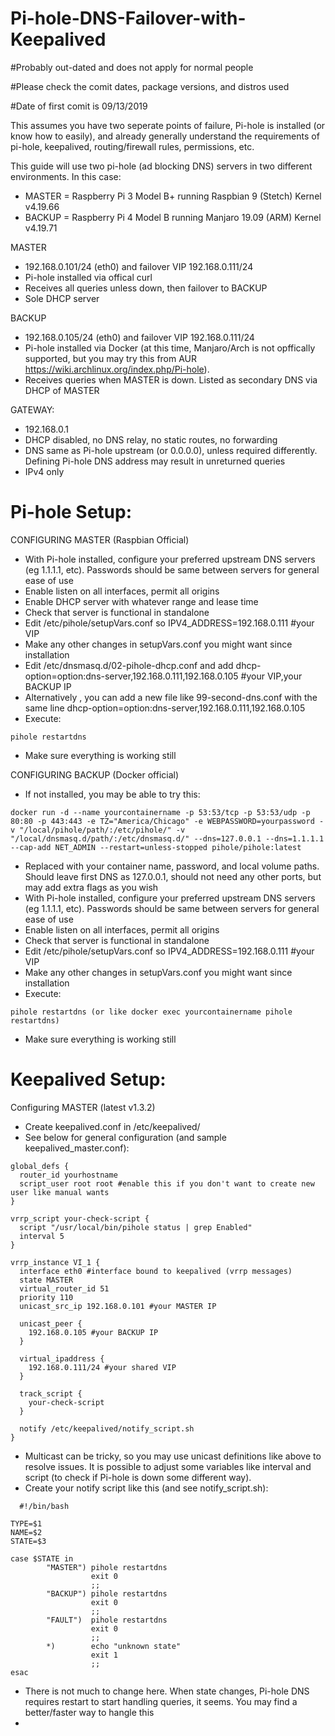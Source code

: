 # Pi-hole-DNS-Failover-with-Keepalived
#Probably out-dated and does not apply for normal people

#Please check the comit dates, package versions, and distros used

#Date of first comit is 09/13/2019

This assumes you have two seperate points of failure, Pi-hole is installed (or know how to easily), and already generally understand the requirements of pi-hole, keepalived, routing/firewall rules, permissions, etc.

This guide will use two pi-hole (ad blocking DNS) servers in two different environments. In this case:
  - MASTER = Raspberry Pi 3 Model B+ running Raspbian 9 (Stetch) Kernel v4.19.66
  - BACKUP = Raspberry Pi 4 Model B running Manjaro 19.09 (ARM) Kernel v4.19.71
  
MASTER
  - 192.168.0.101/24 (eth0) and failover VIP 192.168.0.111/24
  - Pi-hole installed via offical curl
  - Receives all queries unless down, then failover to BACKUP
  - Sole DHCP server
  
BACKUP
  - 192.168.0.105/24 (eth0) and failover VIP 192.168.0.111/24
  - Pi-hole installed via Docker (at this time, Manjaro/Arch is not opffically supported, but you may try this from AUR https://wiki.archlinux.org/index.php/Pi-hole).
  - Receives queries when MASTER is down. Listed as secondary DNS via DHCP of MASTER
  
GATEWAY:
  - 192.168.0.1
  - DHCP disabled, no DNS relay, no static routes, no forwarding
  - DNS same as Pi-hole upstream (or 0.0.0.0), unless required differently. Defining Pi-hole DNS address may result in unreturned queries
  - IPv4 only

# Pi-hole Setup:
CONFIGURING MASTER (Raspbian Official)
  - With Pi-hole installed, configure your preferred upstream DNS servers (eg 1.1.1.1, etc). Passwords should be same between servers for general ease of use
  - Enable listen on all interfaces, permit all origins
  - Enable DHCP server with whatever range and lease time
  - Check that server is functional in standalone
  - Edit /etc/pihole/setupVars.conf so IPV4_ADDRESS=192.168.0.111 #your VIP
  - Make any other changes in setupVars.conf you might want since installation
  - Edit /etc/dnsmasq.d/02-pihole-dhcp.conf and add dhcp-option=option:dns-server,192.168.0.111,192.168.0.105 #your VIP,your BACKUP IP
  - Alternatively , you can add a new file like 99-second-dns.conf with the same line dhcp-option=option:dns-server,192.168.0.111,192.168.0.105
  - Execute:
  ```
  pihole restartdns
  ```
  - Make sure everything is working still
  
CONFIGURING BACKUP (Docker official)
  - If not installed, you may be able to try this: 
  ```
  docker run -d --name yourcontainername -p 53:53/tcp -p 53:53/udp -p 80:80 -p 443:443 -e TZ="America/Chicago" -e WEBPASSWORD=yourpassword -v "/local/pihole/path/:/etc/pihole/" -v "/local/dnsmasq.d/path/:/etc/dnsmasq.d/" --dns=127.0.0.1 --dns=1.1.1.1 --cap-add NET_ADMIN --restart=unless-stopped pihole/pihole:latest
  ```
  - Replaced with your container name, password, and local volume paths. Should leave first DNS as 127.0.0.1, should not need any other ports, but may add extra flags as you wish
  - With Pi-hole installed, configure your preferred upstream DNS servers (eg 1.1.1.1, etc). Passwords should be same between servers for general ease of use
  - Enable listen on all interfaces, permit all origins
  - Check that server is functional in standalone
  - Edit /etc/pihole/setupVars.conf so IPV4_ADDRESS=192.168.0.111 #your VIP
  - Make any other changes in setupVars.conf you might want since installation
  - Execute:
  ```
  pihole restartdns (or like docker exec yourcontainername pihole restartdns)
  ```
  - Make sure everything is working still
  
# Keepalived Setup:
Configuring MASTER (latest v1.3.2)
  - Create keepalived.conf in /etc/keepalived/
  - See below for general configuration (and sample keepalived_master.conf):
```
global_defs {
  router_id yourhostname
  script_user root root #enable this if you don't want to create new user like manual wants
}

vrrp_script your-check-script {
  script "/usr/local/bin/pihole status | grep Enabled"
  interval 5
}

vrrp_instance VI_1 {
  interface eth0 #interface bound to keepalived (vrrp messages)
  state MASTER
  virtual_router_id 51
  priority 110
  unicast_src_ip 192.168.0.101 #your MASTER IP

  unicast_peer {
    192.168.0.105 #your BACKUP IP
  }

  virtual_ipaddress {
    192.168.0.111/24 #your shared VIP
  }

  track_script {
    your-check-script
  }

  notify /etc/keepalived/notify_script.sh
}
```
  - Multicast can be tricky, so you may use unicast definitions like above to resolve issues. It is possible to adjust some variables like interval and script (to check if Pi-hole is down some different way). 
  - Create your notify script like this (and see notify_script.sh):
```
  #!/bin/bash

TYPE=$1
NAME=$2
STATE=$3

case $STATE in
        "MASTER") pihole restartdns
                  exit 0
                  ;;
        "BACKUP") pihole restartdns
                  exit 0
                  ;;
        "FAULT")  pihole restartdns
                  exit 0
                  ;;
        *)        echo "unknown state"
                  exit 1
                  ;;
esac
```
  - There is not much to change here. When state changes, Pi-hole DNS requires restart to start handling queries, it seems. You may find a better/faster way to hangle this
  -
  
